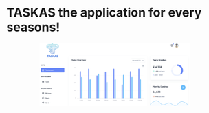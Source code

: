 # TASKAS the application for every seasons!

<p align="center">
  <img src="/gateway/static/images/screenshot.png" width="350" title="TASKAS">
 
</p>
